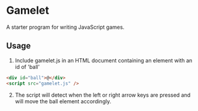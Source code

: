 # Gamelet

A starter program for writing JavaScript games.

## Usage

1. Include gamelet.js in an HTML document containing an element with an id of 'ball'

```html
<div id="ball">@</div>
<script src="gamelet.js" />
```

2. The script will detect when the left or right arrow keys are pressed and will move the ball element accordingly.
